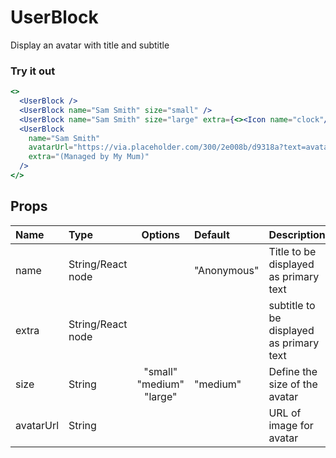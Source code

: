 # UserBlock

Display an avatar with title and subtitle

### Try it out

```.jsx
<>
  <UserBlock />
  <UserBlock name="Sam Smith" size="small" />
  <UserBlock name="Sam Smith" size="large" extra={<><Icon name="clock"/>Just now</>} />
  <UserBlock
    name="Sam Smith"
    avatarUrl="https://via.placeholder.com/300/2e008b/d9318a?text=avatar"
    extra="(Managed by My Mum)"
  />
</>
```

## Props

| Name      | Type              |         Options          | Default     | Description                              |
| :-------- | :---------------- | :----------------------: | :---------- | :--------------------------------------- |
| name      | String/React node |                          | "Anonymous" | Title to be displayed as primary text    |
| extra     | String/React node |                          |             | subtitle to be displayed as primary text |
| size      | String            | "small" "medium" "large" | "medium"    | Define the size of the avatar            |
| avatarUrl | String            |                          |             | URL of image for avatar                  |
